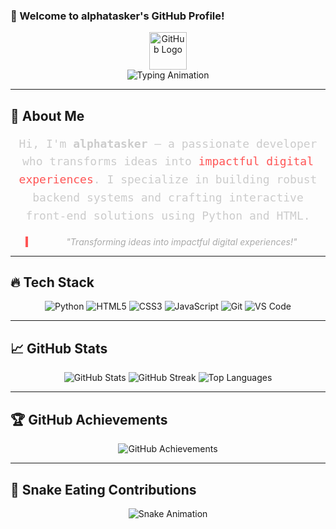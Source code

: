 ### **🌟 Welcome to alphatasker's GitHub Profile!**  
<div align="center">
  <!-- GitHub Logo -->
  <img src="https://github.githubassets.com/images/modules/logos_page/GitHub-Mark.png" alt="GitHub Logo" width="60" />
</div>

<div align="center">
  <!-- Typing Animation -->
  <img src="https://readme-typing-svg.herokuapp.com?font=Fira+Code&pause=1000&color=F7F7F7&width=700&lines=Python+Developer;HTML+Enthusiast;Backend+Wizard;Automation+Expert" alt="Typing Animation" />
</div>

---

## 🚀 **About Me**  
<div align="center">
  <p style="font-size:18px; font-family:'Fira Code', monospace; line-height:1.6; color:#cccccc;">
    Hi, I'm <strong>alphatasker</strong> – a passionate developer who transforms ideas into <span style="color:#ff5555;">impactful digital experiences</span>. I specialize in building robust backend systems and crafting interactive front-end solutions using Python and HTML.
  </p>
  <blockquote style="border-left: 4px solid #ff5555; padding-left:16px; color:#aaaaaa; font-style:italic;">
    "Transforming ideas into impactful digital experiences!"
  </blockquote>
</div>

---

## 🔥 **Tech Stack**  
<div align="center">
  <img src="https://img.shields.io/badge/Python-3776AB?style=for-the-badge&logo=python&logoColor=ffdd54" alt="Python" />
  <img src="https://img.shields.io/badge/HTML5-E34F26?style=for-the-badge&logo=html5&logoColor=white" alt="HTML5" />
  <img src="https://img.shields.io/badge/CSS3-1572B6?style=for-the-badge&logo=css3&logoColor=white" alt="CSS3" />
  <img src="https://img.shields.io/badge/JavaScript-F7DF1E?style=for-the-badge&logo=javascript&logoColor=black" alt="JavaScript" />
  <img src="https://img.shields.io/badge/Git-F05032?style=for-the-badge&logo=git&logoColor=white" alt="Git" />
  <img src="https://img.shields.io/badge/VS%20Code-007ACC?style=for-the-badge&logo=visualstudiocode&logoColor=white" alt="VS Code" />
</div>

---

## 📈 **GitHub Stats**
<div align="center">
  <img src="https://github-readme-stats.vercel.app/api?username=alphatasker&show_icons=true&theme=transparent" alt="GitHub Stats" />
  <img src="https://streak-stats.demolab.com/?user=alphatasker&theme=dark" alt="GitHub Streak" />
  <img src="https://github-readme-stats.vercel.app/api/top-langs/?username=alphatasker&theme=transparent&layout=compact" alt="Top Languages" />
</div>

---

## 🏆 **GitHub Achievements**  
<div align="center">
  <!-- Upgraded Trophy Display with an alternative theme -->
  <img src="https://github-profile-trophy.vercel.app/?username=alphatasker&theme=onedark&no-bg=true&no-frame=true&margin-w=15&column=7" alt="GitHub Achievements" />
</div>

---

## 🐍 **Snake Eating Contributions**
<div align="center">
  <!-- Red Snake Animation -->
  <img src="https://github.com/alphatasker/alphatasker/blob/output/github-snake-red.svg" alt="Snake Animation" />
</div>
